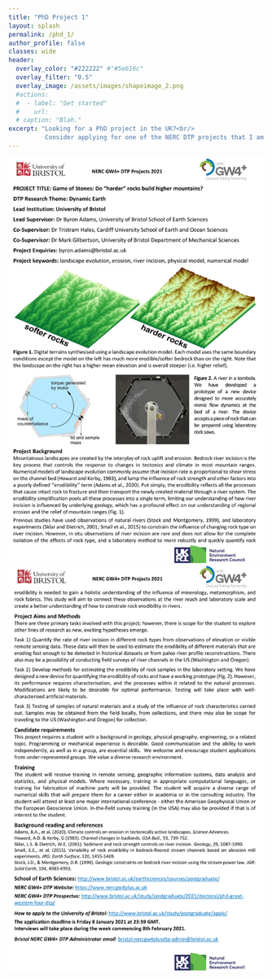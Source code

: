 ```yaml
---
title: "PhD Project 1"
layout: splash
permalink: /phd_1/
author_profile: false
classes: wide
header:
  overlay_color: "#222222" #"#5e616c"
  overlay_filter: "0.5"
  overlay_image: /assets/images/shapeimage_2.png
  #actions:
  #  - label: "Get started"
  #    url: 
  # caption: "Blah."
excerpt: "Looking for a PhD project in the UK?<br/>
          Consider applying for one of the NERC DTP projects that I am involved with."
---
```


![phd_1](/assets/images/phd_1.png)
![phd_2](/assets/images/phd_2.png)
